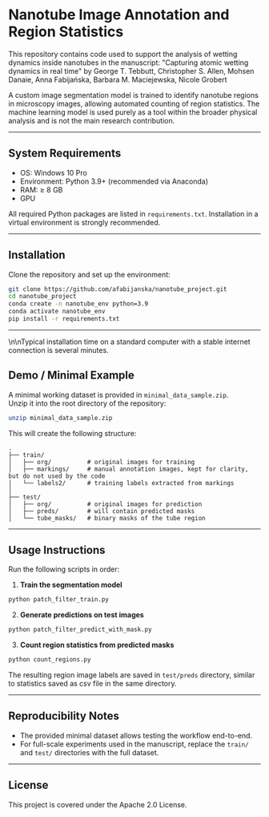 # Nanotube Image Annotation and Region Statistics

This repository contains code used to support the analysis of wetting dynamics inside nanotubes in the manuscript:
"Capturing atomic wetting dynamics in real time" by
George T. Tebbutt, Christopher S. Allen, Mohsen Danaie, Anna Fabijańska, Barbara M. Maciejewska, Nicole Grobert

A custom image segmentation model is trained to identify nanotube regions in microscopy images, allowing automated counting of region statistics. The machine learning model is used purely as a tool within the broader physical analysis and is not the main research contribution.

---

## System Requirements

- OS: Windows 10 Pro
- Environment: Python 3.9+ (recommended via Anaconda)
- RAM: ≥ 8 GB
- GPU
  
All required Python packages are listed in `requirements.txt`. Installation in a virtual environment is strongly recommended.

---

## Installation

Clone the repository and set up the environment:

```bash
git clone https://github.com/afabijanska/nanotube_project.git
cd nanotube_project
conda create -n nanotube_env python=3.9
conda activate nanotube_env
pip install -r requirements.txt
```

---

\n\nTypical installation time on a standard computer with a stable internet connection is several minutes.

## Demo / Minimal Example

A minimal working dataset is provided in `minimal_data_sample.zip`.  
Unzip it into the root directory of the repository:

```bash
unzip minimal_data_sample.zip
```

This will create the following structure:

```
.
├── train/
│   ├── org/          # original images for training
│   ├── markings/     # manual annotation images, kept for clarity, but do not used by the code
│   └── labels2/      # training labels extracted from markings
│
├── test/
│   ├── org/          # original images for prediction
│   ├── preds/        # will contain predicted masks
│   └── tube_masks/   # binary masks of the tube region
```

---

## Usage Instructions

Run the following scripts in order:

1. **Train the segmentation model**

```bash
python patch_filter_train.py
```

2. **Generate predictions on test images**

```bash
python patch_filter_predict_with_mask.py
```

3. **Count region statistics from predicted masks**

```bash
python count_regions.py
```

The resulting region image labels are saved in `test/preds` directory, similar to statistics saved as csv file in the same directory.

---

## Reproducibility Notes

- The provided minimal dataset allows testing the workflow end-to-end.
- For full-scale experiments used in the manuscript, replace the `train/` and `test/` directories with the full dataset.

---

 ## License

This project is covered under the Apache 2.0 License.  
